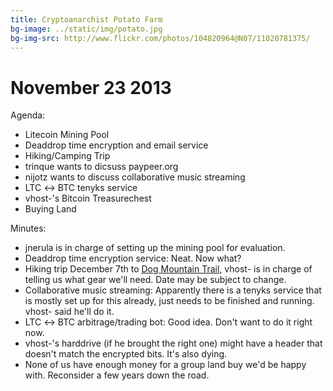 ```yaml
---
title: Cryptoanarchist Potato Farm
bg-image: ../static/img/potato.jpg
bg-img-src: http://www.flickr.com/photos/104820964@N07/11020781375/
---
```


November 23 2013
================

Agenda:

* Litecoin Mining Pool
* Deaddrop time encryption and email service
* Hiking/Camping Trip
* trinque wants to dicsuss paypeer.org
* nijotz wants to discuss collaborative music streaming
* LTC &harr; BTC tenyks service
* vhost-'s Bitcoin Treasurechest
* Buying Land

Minutes:

* jnerula is in charge of setting up the mining pool for evaluation.
* Deaddrop time encryption service: Neat. Now what?
* Hiking trip December 7th to [Dog Mountain Trail,](http://www.portlandhikersfieldguide.org/wiki/Dog_Mountain_Hike)
vhost- is in charge of telling us what gear we'll need. Date may be subject to
change.
* Collaborative music streaming: Apparently there is a tenyks service that is
  mostly set up for this already, just needs to be finished and running. vhost-
said he'll do it.
* LTC &harr; BTC arbitrage/trading bot: Good idea. Don't want to do it right now.
* vhost-'s harddrive (if he brought the right one) might have a header that
  doesn't match the encrypted bits. It's also dying.
* None of us have enough money for a group land buy we'd be happy with.
  Reconsider a few years down the road.

